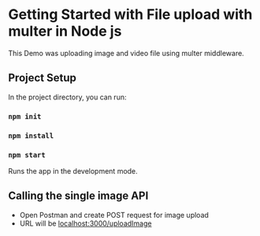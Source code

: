 # Getting Started with File upload with multer in Node js
This Demo was uploading image and video file using multer middleware.

## Project Setup
In the project directory, you can run:

### `npm init`
### `npm install`
### `npm start`

Runs the app in the development mode.

## Calling the single image API
- Open Postman and create POST request for image upload
- URL will be [localhost:3000/uploadImage](localhost:3000/uploadImage)
